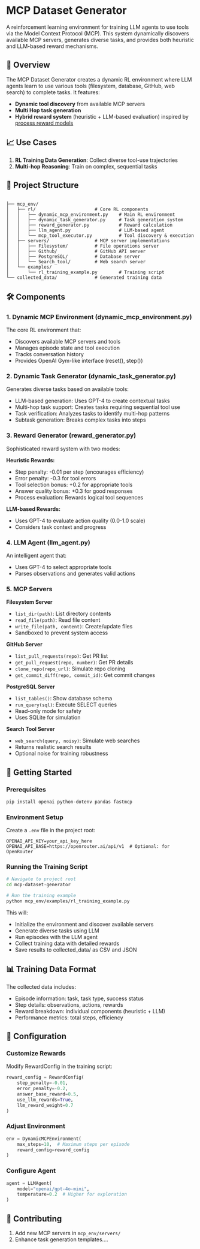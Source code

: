 # MCP Dataset Generator

A reinforcement learning environment for training LLM agents to use tools via the Model Context Protocol (MCP). This system dynamically discovers available MCP servers, generates diverse tasks, and provides both heuristic and LLM-based reward mechanisms.

## 🚀 Overview

The MCP Dataset Generator creates a dynamic RL environment where LLM agents learn to use various tools (filesystem, database, GitHub, web search) to complete tasks. It features:

- **Dynamic tool discovery** from available MCP servers
- **Multi Hop task generation** 
- **Hybrid reward system** (heuristic + LLM-based evaluation) inspired by [process reward models](https://arxiv.org/html/2504.04736v1)


## 📈 Use Cases

1. **RL Training Data Generation**: Collect diverse tool-use trajectories
2. **Multi-hop Reasoning**: Train on complex, sequential tasks


## 📁 Project Structure

```

├── mcp_env/
│   ├── rl/                      # Core RL components
│   │   ├── dynamic_mcp_environment.py    # Main RL environment
│   │   ├── dynamic_task_generator.py     # Task generation system
│   │   ├── reward_generator.py           # Reward calculation
│   │   ├── llm_agent.py                  # LLM-based agent
│   │   └── mcp_tool_executor.py          # Tool discovery & execution
│   ├── servers/                 # MCP server implementations
│   │   ├── Filesystem/          # File operations server
│   │   ├── Github/              # GitHub API server
│   │   ├── PostgreSQL/          # Database server
│   │   └── Search_tool/         # Web search server
│   └── examples/
│       └── rl_training_example.py        # Training script
└── collected_data/              # Generated training data
```

## 🛠️ Components

### 1. Dynamic MCP Environment (dynamic_mcp_environment.py)

The core RL environment that:

- Discovers available MCP servers and tools
- Manages episode state and tool execution
- Tracks conversation history
- Provides OpenAI Gym-like interface (reset(), step())



### 2. Dynamic Task Generator (dynamic_task_generator.py)

Generates diverse tasks based on available tools:

- LLM-based generation: Uses GPT-4 to create contextual tasks
- Multi-hop task support: Creates tasks requiring sequential tool use
- Task verification: Analyzes tasks to identify multi-hop patterns
- Subtask generation: Breaks complex tasks into steps



### 3. Reward Generator (reward_generator.py)

Sophisticated reward system with two modes:

**Heuristic Rewards:**

- Step penalty: -0.01 per step (encourages efficiency)
- Error penalty: -0.3 for tool errors
- Tool selection bonus: +0.2 for appropriate tools
- Answer quality bonus: +0.3 for good responses
- Process evaluation: Rewards logical tool sequences

**LLM-based Rewards:**

- Uses GPT-4 to evaluate action quality (0.0-1.0 scale)
- Considers task context and progress


### 4. LLM Agent (llm_agent.py)

An intelligent agent that:

- Uses GPT-4 to select appropriate tools
- Parses observations and generates valid actions




### 5. MCP Servers

**Filesystem Server**
- `list_dir(path)`: List directory contents
- `read_file(path)`: Read file content
- `write_file(path, content)`: Create/update files
- Sandboxed to prevent system access

**GitHub Server**
- `list_pull_requests(repo)`: Get PR list
- `get_pull_request(repo, number)`: Get PR details
- `clone_repo(repo_url)`: Simulate repo cloning
- `get_commit_diff(repo, commit_id)`: Get commit changes

**PostgreSQL Server**
- `list_tables()`: Show database schema
- `run_query(sql)`: Execute SELECT queries
- Read-only mode for safety
- Uses SQLite for simulation

**Search Tool Server**
- `web_search(query, noisy)`: Simulate web searches
- Returns realistic search results
- Optional noise for training robustness

## 🚀 Getting Started

### Prerequisites
```bash
pip install openai python-dotenv pandas fastmcp
```

### Environment Setup
Create a `.env` file in the project root:
```env
OPENAI_API_KEY=your_api_key_here
OPENAI_API_BASE=https://openrouter.ai/api/v1  # Optional: for OpenRouter
```

### Running the Training Script
```bash
# Navigate to project root
cd mcp-dataset-generator

# Run the training example
python mcp_env/examples/rl_training_example.py
```

This will:
- Initialize the environment and discover available servers
- Generate diverse tasks using LLM
- Run episodes with the LLM agent
- Collect training data with detailed rewards
- Save results to collected_data/ as CSV and JSON



## 📊 Training Data Format

The collected data includes:

- Episode information: task, task type, success status
- Step details: observations, actions, rewards
- Reward breakdown: individual components (heuristic + LLM)
- Performance metrics: total steps, efficiency


## 🔧 Configuration

### Customize Rewards
Modify RewardConfig in the training script:
```python
reward_config = RewardConfig(
    step_penalty=-0.01,
    error_penalty=-0.2,
    answer_base_reward=0.5,
    use_llm_rewards=True,
    llm_reward_weight=0.7
)
```

### Adjust Environment
```python
env = DynamicMCPEnvironment(
    max_steps=10,  # Maximum steps per episode
    reward_config=reward_config
)
```

### Configure Agent
```python
agent = LLMAgent(
    model="openai/gpt-4o-mini",
    temperature=0.2  # Higher for exploration
)
```

## 🤝 Contributing

1. Add new MCP servers in `mcp_env/servers/`
2. Enhance task generation templates....

